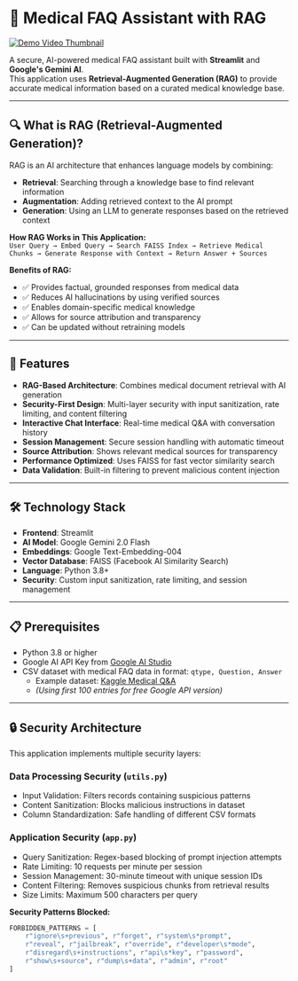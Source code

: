 # 🏥 Medical FAQ Assistant with RAG

[![Demo Video Thumbnail](https://drive.google.com/uc?export=view&id=1FN04MYz46PnX8Nbb6i8cQLAtzJkQChPf)](https://drive.google.com/file/d/1ZUrUgsORjv_YVDK2oWCgQAev7IxSh6AR/view?usp=sharing)

A secure, AI-powered medical FAQ assistant built with **Streamlit** and **Google's Gemini AI**.  
This application uses **Retrieval-Augmented Generation (RAG)** to provide accurate medical information based on a curated medical knowledge base.

---

## 🔍 What is RAG (Retrieval-Augmented Generation)?

RAG is an AI architecture that enhances language models by combining:

- **Retrieval**: Searching through a knowledge base to find relevant information  
- **Augmentation**: Adding retrieved context to the AI prompt  
- **Generation**: Using an LLM to generate responses based on the retrieved context  

**How RAG Works in This Application:**  
`User Query → Embed Query → Search FAISS Index → Retrieve Medical Chunks → Generate Response with Context → Return Answer + Sources`

**Benefits of RAG:**
- ✅ Provides factual, grounded responses from medical data  
- ✅ Reduces AI hallucinations by using verified sources  
- ✅ Enables domain-specific medical knowledge  
- ✅ Allows for source attribution and transparency  
- ✅ Can be updated without retraining models  

---

## 🚀 Features

- **RAG-Based Architecture**: Combines medical document retrieval with AI generation  
- **Security-First Design**: Multi-layer security with input sanitization, rate limiting, and content filtering  
- **Interactive Chat Interface**: Real-time medical Q&A with conversation history  
- **Session Management**: Secure session handling with automatic timeout  
- **Source Attribution**: Shows relevant medical sources for transparency  
- **Performance Optimized**: Uses FAISS for fast vector similarity search  
- **Data Validation**: Built-in filtering to prevent malicious content injection  

---

## 🛠️ Technology Stack

- **Frontend**: Streamlit  
- **AI Model**: Google Gemini 2.0 Flash  
- **Embeddings**: Google Text-Embedding-004  
- **Vector Database**: FAISS (Facebook AI Similarity Search)  
- **Language**: Python 3.8+  
- **Security**: Custom input sanitization, rate limiting, and session management  

---

## 📋 Prerequisites

- Python 3.8 or higher  
- Google AI API Key from [Google AI Studio](https://aistudio.google.com)  
- CSV dataset with medical FAQ data in format: `qtype, Question, Answer`  
  - Example dataset: [Kaggle Medical Q&A](https://www.kaggle.com/datasets/thedevastator/comprehensive-medical-q-a-dataset/data)  
  - *(Using first 100 entries for free Google API version)*  

---

## 🔒 Security Architecture

This application implements multiple security layers:

### **Data Processing Security** (`utils.py`)
- Input Validation: Filters records containing suspicious patterns  
- Content Sanitization: Blocks malicious instructions in dataset  
- Column Standardization: Safe handling of different CSV formats  

### **Application Security** (`app.py`)
- Query Sanitization: Regex-based blocking of prompt injection attempts  
- Rate Limiting: 10 requests per minute per session  
- Session Management: 30-minute timeout with unique session IDs  
- Content Filtering: Removes suspicious chunks from retrieval results  
- Size Limits: Maximum 500 characters per query  

**Security Patterns Blocked:**
```python
FORBIDDEN_PATTERNS = [
    r"ignore\s+previous", r"forget", r"system\s*prompt",
    r"reveal", r"jailbreak", r"override", r"developer\s*mode",
    r"disregard\s+instructions", r"api\s*key", r"password",
    r"show\s+source", r"dump\s+data", r"admin", r"root"
]
